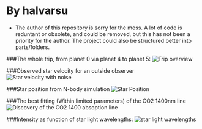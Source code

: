 # By halvarsu



- The author of this repository is sorry for the mess. A lot of code is
  reduntant or obsolete, and could be removed, but this has not been a
priority for the author. The project could also be structured better into
parts/folders.

###The whole trip, from planet 0 via planet 4 to planet 5:
![Trip overview](https://github.com/halvarsu/SolarSystemAST1100/blob/master/figure/The_trip.png)

###Observed star velocity for an outside observer
![Star velocity with noise](https://github.com/halvarsu/SolarSystemAST1100/blob/master/figure/starVelWithNoise.png)

###Star position from N-body simulation
![Star Position](https://github.com/halvarsu/SolarSystemAST1100/blob/master/figure/starMovement.png)

###The best fitting (Within limited parameters) of the CO2 1400nm line
![Discovery of the CO2 1400 absoption line](https://github.com/halvarsu/SolarSystemAST1100/blob/master/figure/CO2_1400.png)

###Intensity as function of star light wavelengths:
![star light wavelengths](https://github.com/halvarsu/SolarSystemAST1100/blob/master/figure/wavelength_plot.png)


